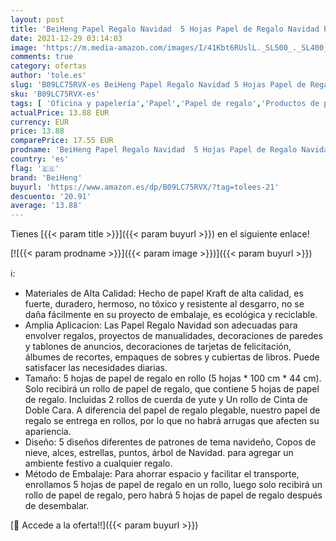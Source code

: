 ```yaml
---
layout: post
title: 'BeiHeng Papel Regalo Navidad  5 Hojas Papel de Regalo Navidad Papel Envolver Regalo Papel Kraft Rollo Papel de Regalo Kraft Papel Navidad Papel Kraft Infantil Regalos Navidad  5 Hojas*44 * 100CM'
date: 2021-12-29 03:14:03
image: 'https://m.media-amazon.com/images/I/41Kbt6RUslL._SL500_._SL400_.jpg'
comments: true
category: ofertas
author: 'tole.es'
slug: 'B09LC75RVX-es BeiHeng Papel Regalo Navidad 5 Hojas Papel de Regalo...'
sku: 'B09LC75RVX-es'
tags: [ 'Oficina y papelería','Papel','Papel de regalo','Productos de papel para oficina','beiheng','navidad', ]
actualPrice: 13.88 EUR
currency: EUR
price: 13.88
comparePrice: 17.55 EUR
prodname: 'BeiHeng Papel Regalo Navidad  5 Hojas Papel de Regalo Navidad Papel Envolver Regalo Papel Kraft Rollo Papel de Regalo Kraft Papel Navidad Papel Kraft Infantil Regalos Navidad  5 Hojas*44 * 100CM'
country: 'es'
flag: '🇪🇸'
brand: 'BeiHeng'
buyurl: 'https://www.amazon.es/dp/B09LC75RVX/?tag=tolees-21'
descuento: '20.91'
average: '13.88'
---
```


Tienes [{{< param title >}}]({{< param buyurl >}}) en el siguiente enlace!

[![{{< param prodname >}}]({{< param image >}})]({{< param buyurl >}})

ℹ️:

- Materiales de Alta Calidad: Hecho de papel Kraft de alta calidad, es fuerte, duradero, hermoso, no tóxico y resistente al desgarro, no se daña fácilmente en su proyecto de embalaje, es ecológica y reciclable.
- Amplia Aplicacion: Las Papel Regalo Navidad son adecuadas para envolver regalos, proyectos de manualidades, decoraciones de paredes y tablones de anuncios, decoraciones de tarjetas de felicitación, álbumes de recortes, empaques de sobres y cubiertas de libros. Puede satisfacer las necesidades diarias.
- Tamaño: 5 hojas de papel de regalo en rollo (5 hojas * 100 cm * 44 cm). Solo recibirá un rollo de papel de regalo, que contiene 5 hojas de papel de regalo. Incluidas 2 rollos de cuerda de yute y Un rollo de Cinta de Doble Cara. A diferencia del papel de regalo plegable, nuestro papel de regalo se entrega en rollos, por lo que no habrá arrugas que afecten su apariencia.
- Diseño: 5 diseños diferentes de patrones de tema navideño, Copos de nieve, alces, estrellas, puntos, árbol de Navidad. para agregar un ambiente festivo a cualquier regalo.
- Método de Embalaje: Para ahorrar espacio y facilitar el transporte, enrollamos 5 hojas de papel de regalo en un rollo, luego solo recibirá un rollo de papel de regalo, pero habrá 5 hojas de papel de regalo después de desembalar.

[🛒 Accede a la oferta!!]({{< param buyurl >}})
